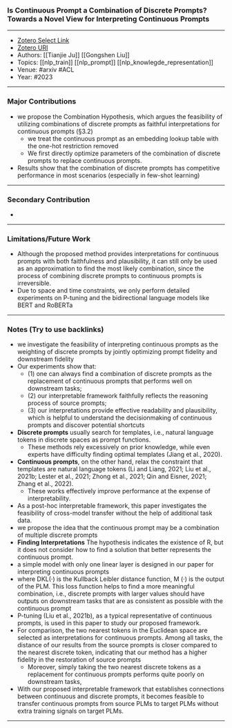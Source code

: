 ### Is Continuous Prompt a Combination of Discrete Prompts? Towards a Novel View for Interpreting Continuous Prompts
---
- [Zotero Select Link](zotero://select/groups/2480461/items/L852EYGQ)
- [Zotero URI](https://www.zotero.org/groups/2480461/items/L852EYGQ)
- Authors: [[Tianjie Ju]]  [[Gongshen Liu]] 
- Topics: [[nlp_train]] [[nlp_prompt]] [[nlp_knowlegde_representation]]
- Venue: #arxiv #ACL
- Year: #2023

---
### Major Contributions
- we propose the Combination Hypothesis, which argues the feasibility of utilizing combinations of discrete prompts as faithful interpretations for continuous prompts (§3.2)
	- we treat the continuous prompt as an embedding lookup table with the one-hot restriction removed
	- We first directly optimize parameters of the combination of discrete prompts to replace continuous prompts.
- Results show that the combination of discrete prompts has competitive performance in most scenarios (especially in few-shot learning)
---
### Secondary Contribution
- 
---
### Limitations/Future Work
- Although the proposed method provides interpretations for continuous prompts with both faithfulness and plausibility, it can still only be used as an approximation to find the most likely combination, since the process of combining discrete prompts to continuous prompts is irreversible.
- Due to space and time constraints, we only perform detailed experiments on P-tuning and the bidirectional language models like BERT and RoBERTa
---
### Notes (Try to use backlinks)
- we investigate the feasibility of interpreting continuous prompts as the weighting of discrete prompts by jointly optimizing prompt fidelity and downstream fidelity
- Our experiments show that: 
	- (1) one can always find a combination of discrete prompts as the replacement of continuous prompts that performs well on downstream tasks; 
	- (2) our interpretable framework faithfully reflects the reasoning process of source prompts; 
	- (3) our interpretations provide effective readability and plausibility, which is helpful to understand the decisionmaking of continuous prompts and discover potential shortcuts
- **Discrete prompts** usually search for templates, i.e., natural language tokens in discrete spaces as prompt functions.
	- These methods rely excessively on prior knowledge, while even experts have difficulty finding optimal templates (Jiang et al., 2020).
- **Continuous prompts**, on the other hand, relax the constraint that templates are natural language tokens (Li and Liang, 2021; Liu et al., 2021b; Lester et al., 2021; Zhong et al., 2021; Qin and Eisner, 2021; Zhang et al., 2022).
	- These works effectively improve performance at the expense of interpretability.
- As a post-hoc interpretable framework, this paper investigates the feasibility of cross-model transfer without the help of additional task data.
- we propose the idea that the continuous prompt may be a combination of multiple discrete prompts
- **Finding Interpretations** The hypothesis indicates the existence of R, but it does not consider how to find a solution that better represents the continuous prompt.
- a simple model with only one linear layer is designed in our paper for interpreting continuous prompts
- where DKL(·) is the Kullback Leibler distance function, M (·) is the output of the PLM. This loss function helps to find a more meaningful combination, i.e., discrete prompts with larger values should have outputs on downstream tasks that are as consistent as possible with the continuous prompt
- P-tuning (Liu et al., 2021b), as a typical representative of continuous prompts, is used in this paper to study our proposed framework.
- For comparison, the two nearest tokens in the Euclidean space are selected as interpretations for continuous prompts. Among all tasks, the distance of our results from the source prompts is closer compared to the nearest discrete token, indicating that our method has a higher fidelity in the restoration of source prompts
	- Moreover, simply taking the two nearest discrete tokens as a replacement for continuous prompts performs quite poorly on downstream tasks,
- With our proposed interpretable framework that establishes connections between continuous and discrete prompts, it becomes feasible to transfer continuous prompts from source PLMs to target PLMs without extra training signals on target PLMs.
---
